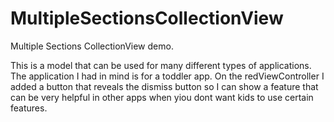 # MultipleSectionsCollectionView
Multiple Sections CollectionView demo.

This is a model that can be used for many different types of applications.
The application I had in mind is for a toddler app. 
On the redViewController I added a button that reveals the dismiss button
so I can show a feature that can be very helpful in other apps when yiou dont want kids to use certain features.
